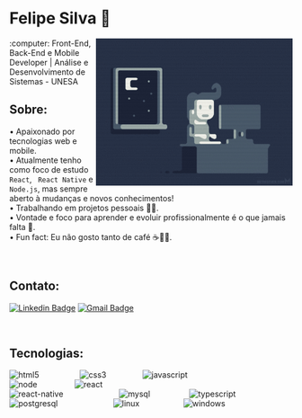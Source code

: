 # Felipe Silva 👋 
<img align="right" width="350" src="./dev.gif">
:computer: Front-End, Back-End e Mobile Developer | Análise e Desenvolvimento de Sistemas - UNESA

## Sobre:
• Apaixonado por tecnologias web e mobile. <br/>
• Atualmente tenho como foco de estudo `React`, ` React Native` e `Node.js`, mas sempre aberto à mudanças e novos conhecimentos!<br/>
• Trabalhando em projetos pessoais 👨‍💻.<br/>
• Vontade e foco para aprender e evoluir profissionalmente é o que jamais falta 💪.<br/>
• Fun fact: Eu não gosto tanto de café ☕️🤷‍♂️.

<br>

## Contato:

 [![Linkedin Badge](https://img.shields.io/badge/-Linkedin-blue?style=for-the-badge&logo=linkedin&logoColor=white&labelColor=gray/)](https://www.linkedin.com/in/felipesilva-1/)
 [![Gmail Badge](https://img.shields.io/badge/-Gmail-red?style=for-the-badge&logo=linkedin&logoColor=white&label&link=carlosfelipesilva.fs@gmail.com)](mailto:carlosfelipesilva.fs@gmail.com)

<br>

## Tecnologias:

<img align="left" alt="html5" width="125px" src="https://img.shields.io/badge/-html5-20232A?style=for-the-badge&logo=html5&logoColor=red&labelColor=gray" alt="html5" />
<img align="left" alt="css3" width="112px" src="https://img.shields.io/badge/-CSS3-20232A?style=for-the-badge&logo=css3&logoColor=blue&labelColor=gray" />

<img align="left" alt="javascript" width="176px" src="https://img.shields.io/badge/-javascript-20232A?style=for-the-badge&logo=javascript&logoColor=yellow&labelColor=gray" />

<img align="left" alt="node" width="116px" src="https://img.shields.io/badge/-node-20232A?style=for-the-badge&logo=node.js&logoColor=green&labelColor=gray" />

<img align="left" alt="react" width="123px" src="https://img.shields.io/badge/-react-20232A?style=for-the-badge&logo=react&logoColor=61DAFB&labelColor=gray" />

<br>
<br>

<img align="left" alt="react-native" width="195px" src="https://img.shields.io/badge/-react native-20232A?style=for-the-badge&logo=react&logoColor=61DAFB&labelColor=gray" />

<img alt="typescript" width="176px" src="https://img.shields.io/badge/-typescript-20232A?style=for-the-badge&logo=typescript&logoColor=blue&labelColor=gray" />

<img align="left" alt="mysql" width="125px" src="https://img.shields.io/badge/-mysql-20232A?style=for-the-badge&logo=mysql&logoColor=white&labelColor=gray" />

<img align="left" alt="postgresql" width="184.5px" src="https://img.shields.io/badge/-postgresql-20232A?style=for-the-badge&logo=postgresql&logoColor=61DAFB&labelColor=gray" />

<img align="left" alt="linux" width="125px" src="https://img.shields.io/badge/-linux-20232A?style=for-the-badge&logo=linux&logoColor=20232A&labelColor=gray" />

<img align="left" alt="windows" width="160px" src="https://img.shields.io/badge/-windows-20232A?style=for-the-badge&logo=windows&logoColor=61DAFB&labelColor=gray" />